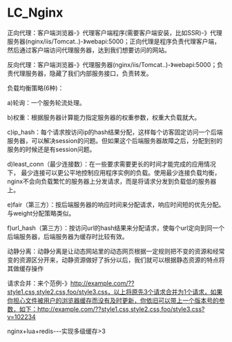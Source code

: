 # LC_Nginx
正向代理：客户端浏览器-》代理客户端程序(需要客户端安装，比如SSR)-》代理服务器(nginx/iis/Tomcat..)-》webapi:5000；正向代理是程序负责代理客户端，然后通过客户端访问代理服务器，达到我们想要访问的网站。

反向代理：客户端浏览器-》代理服务器(nginx/iis/Tomcat..)-》webapi:5000；负责代理服务器，隐藏了我们内部服务接口，负责转发。

负载均衡策略(6种)：

 a)轮询：一个服务轮流处理。
 
 b)权重：根据服务器计算能力指定服务器的权重参数，权重大负载就大。
 
 c)ip_hash：每个请求按访问ip的hash结果分配，这样每个访客固定访问一个后端服务器，可以解决session的问题。但如果这个后端服务器故障之后，分配到别的服务的时候还是有session问题。
 
 d)least_conn（最少连接数）：在一些要求需要更长的时间才能完成的应用情况下， 最少连接可以更公平地控制应用程序实例的负载。使用最少连接负载均衡，nginx不会向负载繁忙的服务器上分发请求，而是将请求分发到负载低的服务器上。
 
 e)fair（第三方）：按后端服务器的响应时间来分配请求，响应时间短的优先分配。与weight分配策略类似。
 
 f)url_hash（第三方）：按访问url的hash结果来分配请求，使每个url定向到同一个后端服务器，后端服务器为缓存时比较有效。
 
动静分离：动静分离是让动态网站里的动态网页根据一定规则把不变的资源和经常变的资源区分开来，动静资源做好了拆分以后，我们就可以根据静态资源的特点将其做缓存操作

请求合并：来个范例-》http://example.com/??style1.css,style2.css,foo/style3.css，以上将原先3个请求合并为1个请求，如果你担心文件被用户的浏览器缓存而没有及时更新，你依旧可以带上一个版本号的参数，如下：http://example.com/??style1.css,style2.css,foo/style3.css?v=102234

nginx+lua+redis---实现多级缓存>3
